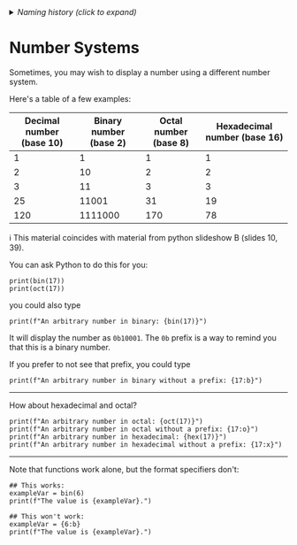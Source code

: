 <details><summary><i>Naming history (click to expand)</i></summary>
<pre>
2023 Jun 06: classroom_activities/Ch01_Basics/ex_2d_number_systems.md
2023 Dec 18: classroom_activities/Ch01_Basics/eex_2c_number_systems.md
2024 Feb 14: classroom_activities/Ch01_Basics/ex_2a_number_systems.md
</pre>
</details>


# Number Systems

Sometimes, you may wish to display a number using a different number system.

Here's a table of a few examples:

|Decimal number (base 10) | Binary number (base 2) | Octal number (base 8) | Hexadecimal number (base 16) |
|--|--|--|--|
|1|1|1|1|
|2|10|2|2|
|3|11|3|3|
|25|11001|31|19|
|120|1111000|170|78|


ℹ️ This material coincides with material from python slideshow B (slides 10, 39). 

You can ask Python to do this for you:

```python3
print(bin(17))
print(oct(17))
```

you could also type

```python3
print(f"An arbitrary number in binary: {bin(17)}")
```

It will display the number as `0b10001`. The `0b` prefix is a way to remind you that this is a binary number.

If you prefer to not see that prefix, you could type

```python3
print(f"An arbitrary number in binary without a prefix: {17:b}")
```

-------------------

How about hexadecimal and octal?

```python3
print(f"An arbitrary number in octal: {oct(17)}")
print(f"An arbitrary number in octal without a prefix: {17:o}")
print(f"An arbitrary number in hexadecimal: {hex(17)}")
print(f"An arbitrary number in hexadecimal without a prefix: {17:x}")
```

---------------

Note that functions work alone, but the format specifiers don't:

```python3
## This works:
exampleVar = bin(6)
print(f"The value is {exampleVar}.")

## This won't work:
exampleVar = {6:b}
print(f"The value is {exampleVar}.")
```
